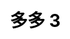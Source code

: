 ---
title: 多多 3
layout: toto_3/list
description: 幸運遊戲 多多 3, 中獎即可獲得千倍幸運積分大獎.
js: ["js/game/toto_3/parameter.js", "js/game/toto_3/share.js", "js/game/toto_3/list.js"]
css: ["css/game/toto_3/toto_3.css"]
---